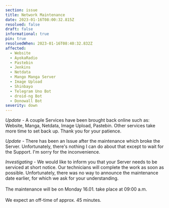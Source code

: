 ```yaml
---
section: issue
title: Network Maintenance
date: 2023-01-16T08:00:32.815Z
resolved: false
draft: false
informational: true
pin: true
resolvedWhen: 2023-01-16T08:40:32.832Z
affected:
  - Website
  - AyokaRadio
  - Pastebin
  - Jenkins
  - Netdata
  - Mango Manga Server
  - Image Upload
  - Shinbayo
  - Telegram Uno Bot
  - droid-ng Bot
  - Donowall Bot
severity: down
---
```

*Update* - A couple Services have been brought back online such as: Website, Manga, Netdata, Image Upload, Pastebin. Other services take more time to set back up. Thank you for your patience.

*U﻿pdate* - There has been an Issue after the maintenance which broke the Server. Unfortunately, there's nothing I can do about that except to wait for the Support. I'm sorry for the inconvenience.

*Investigating* - We would like to inform you that your Server needs to be serviced at short notice. Our technicians will complete the work as soon as possible. Unfortunately, there was no way to announce the maintenance date earlier, for which we ask for your understanding.\
\
The maintenance will be on Monday 16.01. take place at 09:00 a.m.\
\
We expect an off-time of approx. 45 minutes.